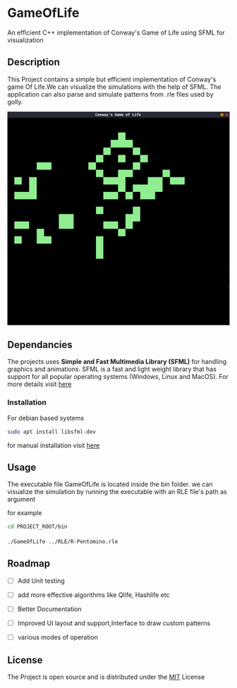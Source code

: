 # GameOfLife
An efficient C++ implementation of Conway's Game of Life using SFML for visualization

## Description

This Project contains a simple but efficient implementation of Conway's game Of Life.We can visualize the simulations with the help of SFML. The application can also parse and simulate patterns from .rle files used by golly.

![Image Of Simulation](./Documentation/Sample%20Output.png)

## Dependancies

The projects uses **Simple and Fast Multimedia Library (SFML)** for handling graphics and animations. SFML is a fast and light weight library that has support for all popular operating systems (Windows, Linux and MacOS). For more details visit [here](https://www.sfml-dev.org/)

### Installation

For debian based systems

```bash
sudo apt install libsfml-dev
```

for manual installation visit [here](https://medium.com/@Rewieer/install-sfml-2-5-1-on-ubuntu-18-04-and-clion-9e0dfe86e87f)

## Usage

The executable file GameOfLife is located inside the bin folder. we can visualize the simulation by running the executable with an RLE file's path as argument

for example

```bash
cd PROJECT_ROOT/bin

./GameOfLife ../RLE/R-Pentomino.rle
```


## Roadmap

 - [ ] Add Unit testing
 - [ ] add more effective algorithms like Qlife, Hashlife etc
 - [ ] Better Documentation
 - [ ] Improved UI layout and support,Interface to draw custom patterns
 - [ ] various modes of operation


## License

The Project is open source and is distributed under the [MIT](https://choosealicense.com/licenses/mit/) License
